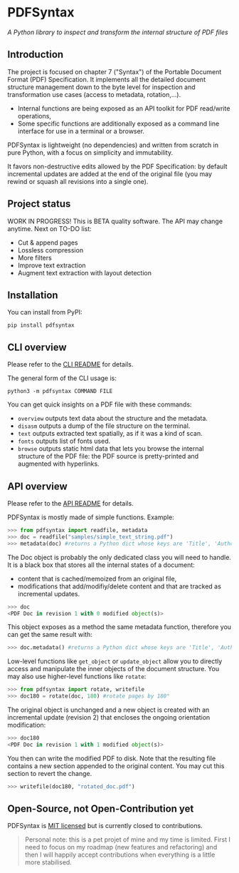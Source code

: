 PDFSyntax
=========

*A Python library to inspect and transform the internal structure of PDF files*

## Introduction

The project is focused on chapter 7 ("Syntax") of the Portable Document Format (PDF) Specification. It implements all the detailed document structure management down to the byte level for inspection and transformation use cases (access to metadata, rotation,...).

- Internal functions are being exposed as an API toolkit for PDF read/write operations,
- Some specific functions are additionally exposed as a command line interface for use in a terminal or a  browser.

PDFSyntax is lightweight (no dependencies) and written from scratch in pure Python, with a focus on simplicity and immutability.

It favors non-destructive edits allowed by the PDF Specification: by default incremental updates are added at the end of the original file (you may rewind or squash all revisions into a single one).

## Project status

WORK IN PROGRESS! This is BETA quality software. The API may change anytime.
Next on TO-DO list:
- Cut & append pages
- Lossless compression
- More filters
- Improve text extraction
- Augment text extraction with layout detection

## Installation

You can install from PyPI:

    pip install pdfsyntax

## CLI overview

Please refer to the [CLI README](https://github.com/desgeeko/pdfsyntax/blob/main/docs/cli.md) for details.

The general form of the CLI usage is:

    python3 -m pdfsyntax COMMAND FILE

You can get quick insights on a PDF file with these commands:
- `overview` outputs text data about the structure and the metadata.
- `disasm` outputs a dump of the file structure on the terminal.
- `text` outputs extracted text spatially, as if it was a kind of scan.
- `fonts` outputs list of fonts used.
- `browse` outputs static html data that lets you browse the internal structure of the PDF file: the PDF source is pretty-printed and augmented with hyperlinks.

## API overview

Please refer to the [API README](https://github.com/desgeeko/pdfsyntax/blob/main/docs/api.md) for details.

PDFSyntax is mostly made of simple functions. Example:

```Python
>>> from pdfsyntax import readfile, metadata
>>> doc = readfile("samples/simple_text_string.pdf")
>>> metadata(doc) #returns a Python dict whose keys are 'Title', 'Author', etc...
```

The Doc object is probably the only dedicated class you will need to handle. It is a black box that stores all the internal states of a document:
- content that is cached/memoized from an original file,
- modifications that add/modifiy/delete content and that are tracked as incremental updates.

```Python
>>> doc
<PDF Doc in revision 1 with 0 modified object(s)>
```

This object exposes as a method the same metadata function, therefore you can get the same result with:

```Python
>>> doc.metadata() #returns a Python dict whose keys are 'Title', 'Author', etc...
```

Low-level functions like `get_object` or `update_object` allow you to directly access and manipulate the inner objects of the document structure.
You may also use higher-level functions like `rotate`:

```Python
>>> from pdfsyntax import rotate, writefile
>>> doc180 = rotate(doc, 180) #rotate pages by 180°
```

The original object is unchanged and a new object is created with an incremental update (revision 2) that encloses the ongoing orientation modification:

```Python
>>> doc180
<PDF Doc in revision 1 with 1 modified object(s)>
```

You then can write the modified PDF to disk. Note that the resulting file contains a new section appended to the original content. You may cut this section to revert the change.

```Python
>>> writefile(doc180, "rotated_doc.pdf")
```


## Open-Source, not Open-Contribution yet

PDFSyntax is [MIT licensed](https://github.com/desgeeko/pdfsyntax/blob/main/LICENCE) but is currently closed to contributions.
> Personal note: this is a pet projet of mine and my time is limited. First I need to focus on my roadmap (new features and refactoring) and then I will happily accept contributions when everything is a little more stabilised. 



